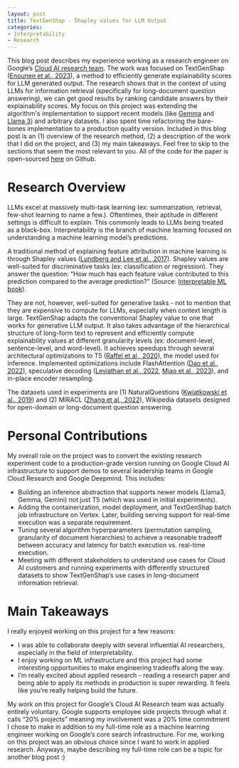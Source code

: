 ```yaml
---
layout: post
title: TextGenShap - Shapley values for LLM Output
categories:
- Interpretability
- Research
---
```


This blog post describes my experience working as a research engineer on Google’s [Cloud AI research team](https://research.google/teams/cloud-ai/). The work was focused on TextGenShap ([Enounen et al., 2023](https://arxiv.org/abs/2312.01279)), a method to efficiently generate explainability scores for LLM generated output. The research shows that in the context of using LLMs for information retrieval (specifically for long-document question answering), we can get good results by ranking candidate answers by their explainability scores. My focus on this project was extending the algorithm's implementation to support recent models (like [Gemma](https://ai.google.dev/gemma) and [Llama 3](https://llama.meta.com/llama3/)) and arbitrary datasets. I also spent time refactoring the bare-bones implementation to a production quality version. Included in this blog post is an (1) overview of the research method, (2) a description of the work that I did on the project, and (3) my main takeaways. Feel free to skip to the sections that seem the most relevant to you. All of the code for the paper is open-sourced [here](https://github.com/google-research/google-research/tree/master/llm_longdoc_interpretability) on Github.

# Research Overview

LLMs excel at massively multi-task learning (ex: summarization, retrieval, few-shot learning to name a few.). Oftentimes, their aptitude in different settings is difficult to explain. This commonly leads to LLMs being treated as a black-box. Interpretability is the branch of machine learning focused on understanding a machine learning model’s predictions. 

A traditional method of explaining feature attribution in machine learning is through Shapley values ([Lundberg and Lee et al., 2017](https://arxiv.org/abs/1705.07874)). Shapley values are well-suited for discriminative tasks (ex: classification or regression). They answer the question: “How much has each feature value contributed to this prediction compared to the average prediction?” (Source: [Interpretable ML book](https://christophm.github.io/interpretable-ml-book/shapley.html)). 

They are not, however, well-suited for generative tasks - not to mention that they are expensive to compute for LLMs, especially when context length is large. TextGenShap adapts the conventional Shapley value to one that works for generative LLM output. It also takes advantage of the hierarchical structure of long-form text to represent and efficiently compute explainability values at different granularity levels (ex: document-level, sentence-level, and word-level). It achieves speedups through several architectural optimizations to T5 ([Raffel et al., 2020](https://arxiv.org/abs/1910.10683)), the model used for inference. Implemented optimizations include FlashAttention ([Dao et al., 2022](https://arxiv.org/abs/2205.14135)), speculative decoding ([Leviathan et al., 2022](https://arxiv.org/abs/2211.17192), [Miao et al., 2023](https://arxiv.org/abs/2305.09781)), and in-place encoder resampling. 

The datasets used in experiments are (1) NaturalQuestions ([Kwiatkowski et al., 2019](https://aclanthology.org/Q19-1026/)) and (2) MIRACL ([Zhang et al., 2022](https://arxiv.org/abs/2210.09984)), Wikipedia datasets designed for open-domain or long-document question answering. 

# Personal Contributions

My overall role on the project was to convert the existing research experiment code to a production-grade version running on Google Cloud AI infrastructure to support demos to several leadership teams in Google Cloud Research and Google Deepmind. This includes:

- Building an inference abstraction that supports newer models (Llama3, Gemma, Gemini) not just T5 (which was used in initial experiments).
- Adding the containerization, model deployment, and TextGenShap batch job infrastructure on Vertex. Later, building serving support for real-time execution was a separate requirement. 
- Tuning several algorithm hyperparameters (permutation sampling, granularity of document hierarchies) to achieve a reasonable tradeoff between accuracy and latency for batch execution vs. real-time execution. 
- Meeting with different stakeholders to understand use cases for Cloud AI customers and  running experiments with differently structured datasets to show TextGenShap’s use cases in long-document information retrieval.

# Main Takeaways

I really enjoyed working on this project for a few reasons:

- I was able to collaborate deeply with several influential AI researchers, especially in the field of interpretability.
- I enjoy working on ML infrastructure and this project had some interesting opportunities to make engineering tradeoffs along the way.
- I’m really excited about applied research - reading a research paper and being able to apply its methods in production is super rewarding. It feels like you’re really helping build the future.

My work on this project for Google’s Cloud AI Research team was actually entirely voluntary. Google supports employee side projects through what it calls “20% projects” meaning my involvement was a 20% time commitment I chose to make in addition to my full-time role as a machine learning engineer working on Google’s core search infrastructure. For me, working on this project was an obvious choice since I want to work in applied research. Anyways, maybe describing my full-time role can be a topic for another blog post :)
